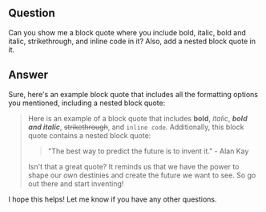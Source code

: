 ## Question

Can you show me a block quote where you include bold, italic, bold and italic, strikethrough, and inline code in it?  Also, add a nested block quote in it.

## Answer

Sure, here's an example block quote that includes all the formatting options you mentioned, including a nested block quote:

> Here is an example of a block quote that includes **bold**, _italic_, _**bold and italic**_, ~~strikethrough~~, and `inline code`. Additionally, this block quote contains a nested block quote:
>
> > "The best way to predict the future is to invent it." - Alan Kay
>
> Isn't that a great quote? It reminds us that we have the power to shape our own destinies and create the future we want to see. So go out there and start inventing!

I hope this helps! Let me know if you have any other questions.

